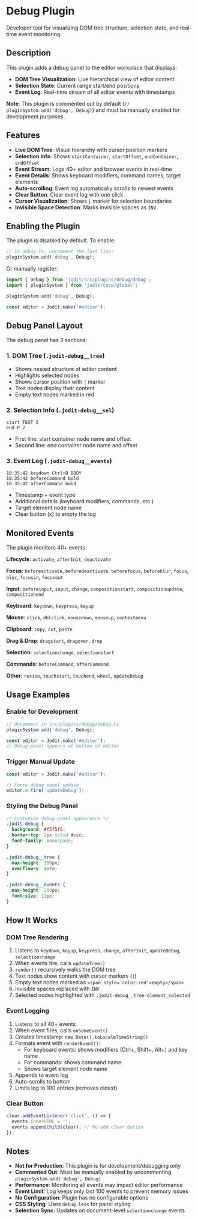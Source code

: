 # Debug Plugin

Developer tool for visualizing DOM tree structure, selection state, and real-time event monitoring.

## Description

This plugin adds a debug panel to the editor workplace that displays:
- **DOM Tree Visualization**: Live hierarchical view of editor content
- **Selection State**: Current range start/end positions
- **Event Log**: Real-time stream of all editor events with timestamps

**Note**: This plugin is commented out by default (`// pluginSystem.add('debug', Debug)`) and must be manually enabled for development purposes.

## Features

- **Live DOM Tree**: Visual hierarchy with cursor position markers
- **Selection Info**: Shows `startContainer`, `startOffset`, `endContainer`, `endOffset`
- **Event Stream**: Logs 40+ editor and browser events in real-time
- **Event Details**: Shows keyboard modifiers, command names, target elements
- **Auto-scrolling**: Event log automatically scrolls to newest events
- **Clear Button**: Clear event log with one click
- **Cursor Visualization**: Shows `|` marker for selection boundaries
- **Invisible Space Detection**: Marks invisible spaces as `INV`

## Enabling the Plugin

The plugin is disabled by default. To enable:

```javascript
// In debug.ts, uncomment the last line:
pluginSystem.add('debug', Debug);
```

Or manually register:

```javascript
import { Debug } from 'jodit/src/plugins/debug/debug';
import { pluginSystem } from 'jodit/core/global';

pluginSystem.add('debug', Debug);

const editor = Jodit.make('#editor');
```

## Debug Panel Layout

The debug panel has 3 sections:

### 1. DOM Tree (`.jodit-debug__tree`)
- Shows nested structure of editor content
- Highlights selected nodes
- Shows cursor position with `|` marker
- Text nodes display their content
- Empty text nodes marked in red

### 2. Selection Info (`.jodit-debug__sel`)
```
start TEXT 5
end P 2
```
- First line: start container node name and offset
- Second line: end container node name and offset

### 3. Event Log (`.jodit-debug__events`)
```
10:35:42 keydown Ctrl+B BODY
10:35:42 beforeCommand bold
10:35:42 afterCommand bold
```
- Timestamp + event type
- Additional details (keyboard modifiers, commands, etc.)
- Target element node name
- Clear button (x) to empty the log

## Monitored Events

The plugin monitors 40+ events:

**Lifecycle**: `activate`, `afterInit`, `deactivate`

**Focus**: `beforeactivate`, `beforedeactivate`, `beforefocus`, `beforeblur`, `focus`, `blur`, `focusin`, `focusout`

**Input**: `beforeinput`, `input`, `change`, `compositionstart`, `compositionupdate`, `compositionend`

**Keyboard**: `keydown`, `keypress`, `keyup`

**Mouse**: `click`, `dblclick`, `mousedown`, `mouseup`, `contextmenu`

**Clipboard**: `copy`, `cut`, `paste`

**Drag & Drop**: `dragstart`, `dragover`, `drop`

**Selection**: `selectionchange`, `selectionstart`

**Commands**: `beforeCommand`, `afterCommand`

**Other**: `resize`, `touchstart`, `touchend`, `wheel`, `updateDebug`

## Usage Examples

### Enable for Development

```javascript
// Uncomment in src/plugins/debug/debug.ts
pluginSystem.add('debug', Debug);

const editor = Jodit.make('#editor');
// Debug panel appears at bottom of editor
```

### Trigger Manual Update

```javascript
const editor = Jodit.make('#editor');

// Force debug panel update
editor.e.fire('updateDebug');
```

### Styling the Debug Panel

```css
/* Customize debug panel appearance */
.jodit-debug {
  background: #f5f5f5;
  border-top: 2px solid #ccc;
  font-family: monospace;
}

.jodit-debug__tree {
  max-height: 300px;
  overflow-y: auto;
}

.jodit-debug__events {
  max-height: 200px;
  font-size: 11px;
}
```

## How It Works

### DOM Tree Rendering

1. Listens to `keydown`, `keyup`, `keypress`, `change`, `afterInit`, `updateDebug`, `selectionchange`
2. When events fire, calls `updateTree()`
3. `render()` recursively walks the DOM tree
4. Text nodes show content with cursor markers (`|`)
5. Empty text nodes marked as `<span style='color:red'>empty</span>`
6. Invisible spaces replaced with `INV`
7. Selected nodes highlighted with `.jodit-debug__tree-element_selected`

### Event Logging

1. Listens to all 40+ events
2. When event fires, calls `onSomeEvent()`
3. Creates timestamp: `new Date().toLocaleTimeString()`
4. Formats event with `renderEvent()`:
   - For keyboard events: shows modifiers (Ctrl+, Shift+, Alt+) and key name
   - For commands: shows command name
   - Shows target element node name
5. Appends to event log
6. Auto-scrolls to bottom
7. Limits log to 100 entries (removes oldest)

### Clear Button

```javascript
clear.addEventListener('click', () => {
  events.innerHTML = '';
  events.appendChild(clear); // Re-add clear button
});
```

## Notes

- **Not for Production**: This plugin is for development/debugging only
- **Commented Out**: Must be manually enabled by uncommenting `pluginSystem.add('debug', Debug)`
- **Performance**: Monitoring all events may impact editor performance
- **Event Limit**: Log keeps only last 100 events to prevent memory issues
- **No Configuration**: Plugin has no configurable options
- **CSS Styling**: Uses `debug.less` for panel styling
- **Selection Sync**: Updates on document-level `selectionchange` events